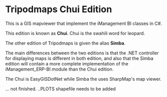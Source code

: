 # Tripodmaps Chui Edition
This is a GIS mapviewer that implement the iManagement BI classes in C#.

This edition is known as <b>Chui</b>. Chui is the swahili word for leopard. 

The other edition of Tripodmaps is given the alias <b>Simba</b>. 

The main differences between the two editions is that the .NET controller for displaying maps is different in both edition, and also that the Simba edition will contain a more complete implementation of the iManagement_ERP-BI module than the Chui edition.

The Chui is EasyGISDotNet while Simba the uses SharpMap's map viewer.


... not finished.
..PLOTS shapefile needs to be added


